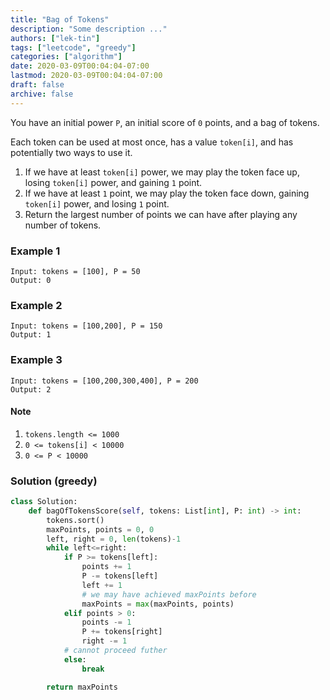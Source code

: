 ```yaml
---
title: "Bag of Tokens"
description: "Some description ..."
authors: ["lek-tin"]
tags: ["leetcode", "greedy"]
categories: ["algorithm"]
date: 2020-03-09T00:04:04-07:00
lastmod: 2020-03-09T00:04:04-07:00
draft: false
archive: false
---
```

You have an initial power `P`, an initial score of `0` points, and a bag of tokens.  

Each token can be used at most once, has a value `token[i]`, and has potentially two ways to use it.  

1. If we have at least `token[i]` power, we may play the token face up, losing `token[i]` power, and gaining `1` point.
2. If we have at least `1` point, we may play the token face down, gaining `token[i]` power, and losing `1` point.
3. Return the largest number of points we can have after playing any number of tokens.

### Example 1

```
Input: tokens = [100], P = 50
Output: 0
```

### Example 2

```
Input: tokens = [100,200], P = 150
Output: 1
```

### Example 3

```
Input: tokens = [100,200,300,400], P = 200
Output: 2
```

#### Note
1. `tokens.length <= 1000`
2. `0 <= tokens[i] < 10000`
3. `0 <= P < 10000`

### Solution (greedy)

```python
class Solution:
    def bagOfTokensScore(self, tokens: List[int], P: int) -> int:
        tokens.sort()
        maxPoints, points = 0, 0
        left, right = 0, len(tokens)-1
        while left<=right:
            if P >= tokens[left]:
                points += 1
                P -= tokens[left]
                left += 1
                # we may have achieved maxPoints before
                maxPoints = max(maxPoints, points)
            elif points > 0:
                points -= 1
                P += tokens[right]
                right -= 1
            # cannot proceed futher
            else:
                break

        return maxPoints
```